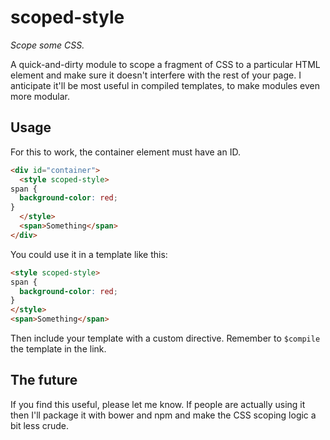 # scoped-style
_Scope some CSS._

A quick-and-dirty module to scope a fragment of CSS to a particular HTML element
and make sure it doesn't interfere with the rest of your page. I anticipate
it'll be most useful in compiled templates, to make modules even more modular.

## Usage ##

For this to work, the container element must have an ID.

````html
<div id="container">
  <style scoped-style>
span {
  background-color: red;
}
  </style>
  <span>Something</span>
</div>
````

You could use it in a template like this:

````html
<style scoped-style>
span {
  background-color: red;
}
</style>
<span>Something</span>
````

Then include your template with a custom directive. Remember to `$compile` the
template in the link.

## The future ##

If you find this useful, please let me know. If people are actually using it
then I'll package it with bower and npm and make the CSS scoping logic a bit
less crude.
